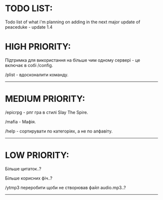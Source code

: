 # TODO LIST:

Todo list of what i'm planning on adding in the next major update of peaceduke - update 1.4

# HIGH PRIORITY:

Підтримка для використання на більше чим одному сервері - це включає в собі /config.

/plist - вдосконалити команду.

----------------------------------

# MEDIUM PRIORITY:

/epicrpg - рпг гра в стилі Slay The Spire.

/mafia - Мафія.

/help - сортирувати по категоріях, а не по алфавіту.

----------------------------------

# LOW PRIORITY:

Більше цитаток..?

Більше корисних фіч..?

/ytmp3 переробити щоби не створював файл audio.mp3..?

-----------------------------------